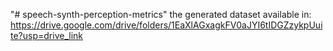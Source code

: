 "# speech-synth-perception-metrics" 
the generated dataset available in: https://drive.google.com/drive/folders/1EaXlAGxagkFV0aJYI6tIDGZzykpUuite?usp=drive_link
